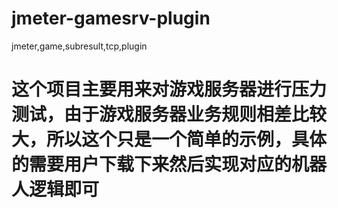# jmeter-gamesrv-plugin
jmeter,game,subresult,tcp,plugin

# 这个项目主要用来对游戏服务器进行压力测试，由于游戏服务器业务规则相差比较大，所以这个只是一个简单的示例，具体的需要用户下载下来然后实现对应的机器人逻辑即可
